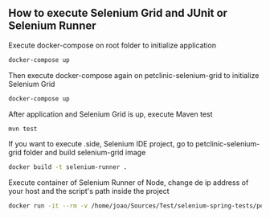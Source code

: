 ## How to execute Selenium Grid and JUnit or Selenium Runner

Execute docker-compose on root folder to initialize application
````sh
docker-compose up
````

Then execute docker-compose again on petclinic-selenium-grid to initialize Selenium Grid
````sh
docker-compose up
````

After application and Selenium Grid is up, execute Maven test
````sh
mvn test
````

If you want to execute .side, Selenium IDE project, go to petclinic-selenium-grid folder and build selenium-grid image
````sh
docker build -t selenium-runner .
````

Execute container of Selenium Runner of Node, change de ip address of your host and the script's path inside the project
````sh
docker run -it --rm -v /home/joao/Sources/Test/selenium-spring-tests/petclinic-selenium-grid/script:/script selenium-runner selenium-side-runner --server http://172.17.0.1:4444/wd/hub /script/petclinic.side --base-url http://172.17.0.1:8080
````